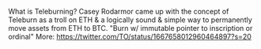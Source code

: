 What is Teleburning?
Casey Rodarmor came up with the concept of Teleburn as a troll on ETH & a logically sound & simple way to permanently move assets from ETH to BTC. "Burn w/ immutable pointer to inscription or ordinal" More: https://twitter.com/TO/status/1667658012960464897?s=20
